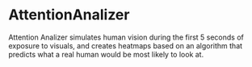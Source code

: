 AttentionAnalizer
=================

Attention Analizer simulates human vision during the first 5 seconds of exposure to visuals, and creates heatmaps based on an algorithm that predicts what a real human would be most likely to look at.
